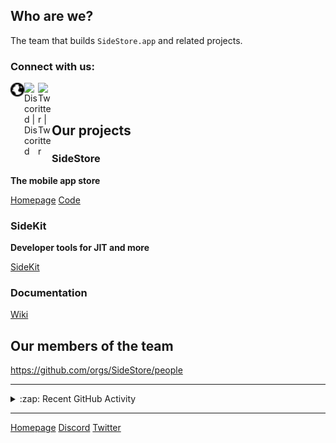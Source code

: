 <!-- 
Docs: How to use GitHub README and actions to auto-generate embedded content.
https://github.com/anuraghazra/github-readme-stats
https://www.youtube.com/watch?v=n6d4KHSKqGk
https://github.com/rahuldkjain/github-profile-readme-generator
 -->

## Who are we?

The team that builds `SideStore.app` and related projects.

### Connect with us:

<!--
[![Website](https://img.shields.io/website?label=sidestore.io&style=for-the-badge&url=https://sidestore.io)](https://sidestore.io)
[![Twitter Follow](https://img.shields.io/twitter/follow/sidestore_io?color=1DA1F2&logo=twitter&style=for-the-badge)](https://twitter.com/intent/follow?original_referer=https%3A%2F%2Fgithub.com%2Fsidestore&screen_name=sidestore)
[![GitHub Followers](https://img.shields.io/github/followers/sidestore?style=for-the-badge)]()
[![GitHub Sponsors](https://img.shields.io/github/sponsors/sidestore?style=for-the-badge
)]() 
-->

[<img align="left" alt="sidestore.io" width="22px" src="https://raw.githubusercontent.com/iconic/open-iconic/master/svg/globe.svg" />][website]
[<img align="left" alt="Discord | Discord" width="22px" src="https://cdn.jsdelivr.net/npm/simple-icons@v3/icons/discord.svg" />][discord]
[<img align="left" alt="Twitter | Twitter" width="22px" src="https://cdn.jsdelivr.net/npm/simple-icons@v3/icons/twitter.svg" />][twitter]

<br />
<br />

## Our projects

### SideStore

__The mobile app store__

[Homepage][website]
[Code][git.sidestore]

### SideKit

__Developer tools for JIT and more__

[SideKit][git.sidekit]

### Documentation

[Wiki][wiki]

## Our members of the team

https://github.com/orgs/SideStore/people

---

<details>
  <summary>:zap: Recent GitHub Activity</summary>

<!--START_SECTION:activity-->
1. 🗣 Commented on [#869](https://github.com/SideStore/SideStore/issues/869) in [SideStore/SideStore](https://github.com/SideStore/SideStore)
2. 🗣 Commented on [#872](https://github.com/SideStore/SideStore/issues/872) in [SideStore/SideStore](https://github.com/SideStore/SideStore)
3. ❗️ Closed issue [#872](https://github.com/SideStore/SideStore/issues/872) in [SideStore/SideStore](https://github.com/SideStore/SideStore)
4. 🗣 Commented on [#855](https://github.com/SideStore/SideStore/issues/855) in [SideStore/SideStore](https://github.com/SideStore/SideStore)
5. ❗️ Closed issue [#855](https://github.com/SideStore/SideStore/issues/855) in [SideStore/SideStore](https://github.com/SideStore/SideStore)
6. 🗣 Commented on [#855](https://github.com/SideStore/SideStore/issues/855) in [SideStore/SideStore](https://github.com/SideStore/SideStore)
7. 🎉 Merged PR [#866](https://github.com/SideStore/SideStore/pull/866) in [SideStore/SideStore](https://github.com/SideStore/SideStore)
8. 🗣 Commented on [#866](https://github.com/SideStore/SideStore/issues/866) in [SideStore/SideStore](https://github.com/SideStore/SideStore)
9. 🎉 Merged PR [#871](https://github.com/SideStore/SideStore/pull/871) in [SideStore/SideStore](https://github.com/SideStore/SideStore)
10. 🗣 Commented on [#855](https://github.com/SideStore/SideStore/issues/855) in [SideStore/SideStore](https://github.com/SideStore/SideStore)
11. 🗣 Commented on [#871](https://github.com/SideStore/SideStore/issues/871) in [SideStore/SideStore](https://github.com/SideStore/SideStore)
12. 🗣 Commented on [#855](https://github.com/SideStore/SideStore/issues/855) in [SideStore/SideStore](https://github.com/SideStore/SideStore)
13. 🗣 Commented on [#855](https://github.com/SideStore/SideStore/issues/855) in [SideStore/SideStore](https://github.com/SideStore/SideStore)
14. 💪 Opened PR [#871](https://github.com/SideStore/SideStore/pull/871) in [SideStore/SideStore](https://github.com/SideStore/SideStore)
15. 🗣 Commented on [#756](https://github.com/SideStore/SideStore/issues/756) in [SideStore/SideStore](https://github.com/SideStore/SideStore)
16. 🗣 Commented on [#756](https://github.com/SideStore/SideStore/issues/756) in [SideStore/SideStore](https://github.com/SideStore/SideStore)
17. 🗣 Commented on [#870](https://github.com/SideStore/SideStore/issues/870) in [SideStore/SideStore](https://github.com/SideStore/SideStore)
18. ❗️ Opened issue [#870](https://github.com/SideStore/SideStore/issues/870) in [SideStore/SideStore](https://github.com/SideStore/SideStore)
19. 🗣 Commented on [#855](https://github.com/SideStore/SideStore/issues/855) in [SideStore/SideStore](https://github.com/SideStore/SideStore)
20. ❗️ Opened issue [#869](https://github.com/SideStore/SideStore/issues/869) in [SideStore/SideStore](https://github.com/SideStore/SideStore)
<!--END_SECTION:activity-->

</details>

---

[Homepage][patreon] [Discord][discord] [Twitter][twitter]

<!--
- [Patreon][patreon]
- [OpenCollective][opencollective]
- [YouTube][youtube]
-->

[website]: https://sidestore.io
[wiki]: https://wiki.sidestore.io
[twitter]: https://twitter.com/sidestore_io
[discord]: https://discord.gg/sidestore-949183273383395328
[youtube]: https://youtube.com/TODO
[patreon]: https://www.patreon.com/SideStore
[opencollective]: https://opencollective.com/TODO
[git.sidestore]: https://github.com/SideStore/SideStore/
[git.sidekit]: https://github.com/SideStore/SideKit

